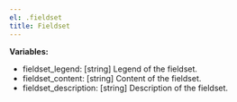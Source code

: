 ```yaml
---
el: .fieldset
title: Fieldset
---
```


__Variables:__
* fieldset_legend: [string] Legend of the fieldset.
* fieldset_content: [string] Content of the fieldset.
* fieldset_description: [string] Description of the fieldset.
